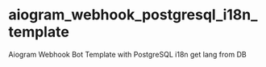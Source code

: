 # aiogram_webhook_postgresql_i18n_template
Aiogram Webhook Bot Template with PostgreSQL
i18n get lang from DB
